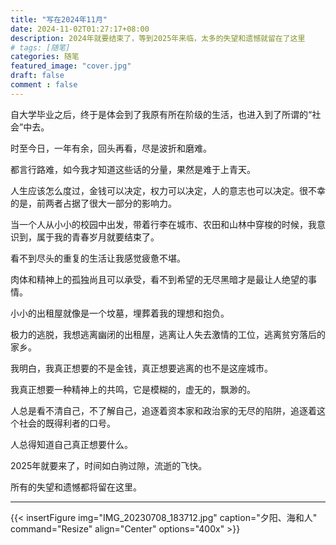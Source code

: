 ```yaml
---
title: "写在2024年11月"
date: 2024-11-02T01:27:17+08:00
description: 2024年就要结束了，等到2025年来临，太多的失望和遗憾就留在了这里
# tags: [随笔]
categories: 随笔
featured_image: "cover.jpg"
draft: false
comment : false
---
```


自大学毕业之后，终于是体会到了我原有所在阶级的生活，也进入到了所谓的“社会”中去。

时至今日，一年有余，回头再看，尽是波折和磨难。

都言行路难，如今我才知道这些话的分量，果然是难于上青天。

人生应该怎么度过，金钱可以决定，权力可以决定，人的意志也可以决定。很不幸的是，前两者占据了很大一部分的影响力。

当一个人从小小的校园中出发，带着行李在城市、农田和山林中穿梭的时候，我意识到，属于我的青春岁月就要结束了。

看不到尽头的重复的生活让我感觉疲惫不堪。

肉体和精神上的孤独尚且可以承受，看不到希望的无尽黑暗才是最让人绝望的事情。

小小的出租屋就像是一个坟墓，埋葬着我的理想和抱负。

极力的逃脱，我想逃离幽闭的出租屋，逃离让人失去激情的工位，逃离贫穷落后的家乡。

我明白，我真正想要的不是金钱，真正想要逃离的也不是这座城市。

我真正想要一种精神上的共鸣，它是模糊的，虚无的，飘渺的。

人总是看不清自己，不了解自己，追逐着资本家和政治家的无尽的陷阱，追逐着这个社会的既得利者的口号。

人总得知道自己真正想要什么。

2025年就要来了，时间如白驹过隙，流逝的飞快。

所有的失望和遗憾都将留在这里。

---

{{< insertFigure
img="IMG_20230708_183712.jpg" 
caption="夕阳、海和人" 
command="Resize" 
align="Center"
options="400x" >}}
